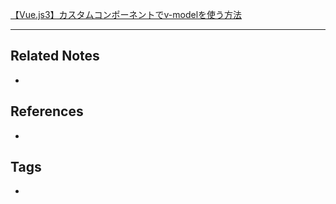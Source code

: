 [【Vue.js3】カスタムコンポーネントでv-modelを使う方法](https://tekrog.com/v-model-in-vue3/)

----
## Related Notes
- 

## References
- 

## Tags
- 